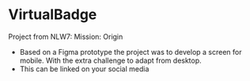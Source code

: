 # VirtualBadge
Project from NLW7: Mission: Origin


- Based on a Figma prototype the project was to develop a screen for mobile. With the extra challenge to adapt from desktop.
- This can be linked on your social media

